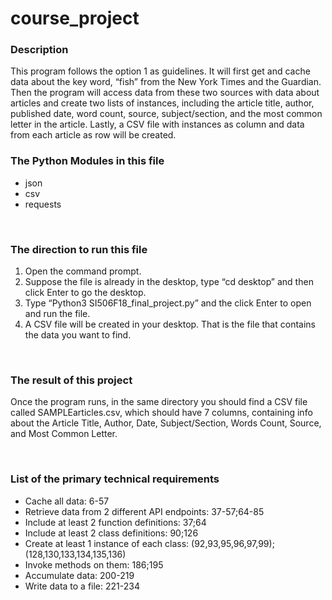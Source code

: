 # course_project

<h3>Description</h3>
This program follows the option 1 as guidelines. It will first get and cache data about the key word, “fish” from the New York Times and the Guardian. Then the program will access data from these two sources with data about articles and create two lists of instances, including the article title, author, published date, word count, source, subject/section, and the most common letter in the article. Lastly, a CSV file with instances as column and data from each article as row will be created.

<br/>

<h3>The Python Modules in this file</h3>
<ul>
    <li>json</li>
    <li>csv</li>
    <li>requests</li>
</ul>

<br/>

<h3>The direction to run this file</h3>
<ol>
    <li>Open the command prompt.</li>
    <li>Suppose the file is already in the desktop, type “cd desktop” and then click Enter to go the desktop.</li>
    <li>Type “Python3 SI506F18_final_project.py” and the click Enter to open and run the file.</li>
    <li>A CSV file will be created in your desktop. That is the file that contains the data you want to find.</li>
</ol>

<br/>

<h3>The result of this project</h3>
<p>Once the program runs, in the same directory you should find a CSV file called SAMPLEarticles.csv, which should have 7 columns, containing info about the Article Title, Author, Date, Subject/Section, Words Count, Source, and Most Common Letter.</p>

<br/>

<h3>List of the primary technical requirements</h3>
<ul>
    <li>Cache all data: 6-57</li>
    <li>Retrieve data from 2 different API endpoints: 37-57;64-85</li>
    <li>Include at least 2 function definitions: 37;64</li>
    <li>Include at least 2 class definitions: 90;126</li>
    <li>Create at least 1 instance of each class: (92,93,95,96,97,99);(128,130,133,134,135,136)</li>
    <li>Invoke methods on them: 186;195</li>
    <li>Accumulate data: 200-219</li>
    <li>Write data to a file: 221-234</li>
</ul>
